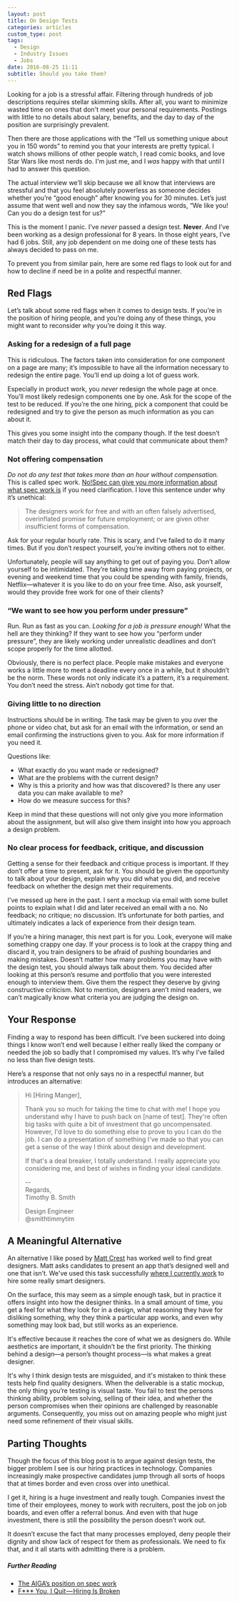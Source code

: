 ```yaml
---
layout: post
title: On Design Tests
categories: articles
custom_type: post
tags:
  - Design
  - Industry Issues
  - Jobs
date: 2016-08-25 11:11
subtitle: Should you take them?
---
```

Looking for a job is a stressful affair. Filtering through hundreds of job descriptions requires stellar skimming skills. After all, you want to minimize wasted time on ones that don't meet your personal requirements. Postings with little to no details about salary, benefits, and the day to day of the position are surprisingly prevalent.

Then there are those applications with the “Tell us something unique about you in 150 words” to remind you that your interests are pretty typical. I watch shows millions of other people watch, I read comic books, and love Star Wars like most nerds do.  I'm just me, and I *was* happy with that until I had to answer this question.

The actual interview we’ll skip because we all know that interviews are stressful and that you feel absolutely powerless as someone decides whether you’re “good enough” after knowing you for 30 minutes. Let’s just assume that went well and now they say the infamous words, “We like you! Can you do a design test for us?”

This is the moment I panic. I’ve *never* passed a design test. **Never**. And I’ve been working as a design professional for 8 years. In those eight years, I’ve had 6 jobs. Still, any job dependent on me doing one of these tests has always decided to pass on me.

To prevent you from similar pain, here are some red flags to look out for and how to decline if need be in a polite and respectful manner.

## Red Flags

Let’s talk about some red flags when it comes to design tests. If you’re in the position of hiring people, and you’re doing any of these things, you might want to reconsider *why* you’re doing it this way.

### Asking for a redesign of a full page

This is ridiculous. The factors taken into consideration for one component on a page are many; it’s impossible to have all the information necessary to redesign the entire page. You’ll end up doing a lot of guess work.

Especially in product work, you *never* redesign the whole page at once. You’ll most likely redesign components one by one. Ask for the scope of the test to be reduced. If you’re the one hiring, pick a component that could be redesigned and try to give the person as much information as you can about it.

This gives you some insight into the company though. If the test doesn’t match their day to day process, what could that communicate about them?

### Not offering compensation

*Do not do any test that takes more than an hour without compensation.* This is called spec work. [No!Spec can give you more information about what spec work is](http://www.nospec.com/) if you need clarification. I love this sentence under why it’s unethical:

> The designers work for free and with an often falsely advertised, overinflated promise for future employment; or are given other insufficient forms of compensation.

Ask for your regular hourly rate. This is scary, and I’ve failed to do it many times. But if you don’t respect yourself, you’re inviting others not to either.

Unfortunately, people will say anything to get out of paying you. Don’t allow yourself to be intimidated. They’re taking time away from paying projects, or evening and weekend time that you could be spending with family, friends, Netflix—whatever it is you like to do on your free time. Also, ask yourself, would they provide free work for one of their clients?

### “We want to see how you perform under pressure”

Run. Run as fast as you can. *Looking for a job is pressure enough!* What the hell are they thinking? If they want to see how you “perform under pressure”, they are likely working under unrealistic deadlines and don’t scope properly for the time allotted.

Obviously, there is no perfect place. People make mistakes and everyone works a little more to meet a deadline every once in a while, but it shouldn’t be the norm. These words not only indicate it’s a pattern, it’s a requirement. You don’t need the stress. Ain’t nobody got time for that.

### Giving little to no direction

Instructions should be in writing. The task may be given to you over the phone or video chat, but ask for an email with the information, or send an email confirming the instructions given to you. Ask for more information if you need it.

Questions like:

- What exactly do you want made or redesigned?
- What are the problems with the current design?
- Why is this a priority and how was that discovered? Is there any user data you can make available to me?
- How do we measure success for this?

Keep in mind that these questions will not only give you more information about the assignment, but will also give them insight into how you approach a design problem.

### No clear process for feedback, critique, and discussion

Getting a sense for their feedback and critique process is important. If they don’t offer a time to present, ask for it. You should be given the opportunity to talk about your design, explain why you did what you did, and receive feedback on whether the design met their requirements.

I've messed up here in the past. I sent a mockup via email with some bullet points to explain what I did and later received an email with a no. No feedback; no critique; no discussion. It’s unfortunate for both parties, and ultimately indicates a lack of experience from their design team.

If you’re a hiring manager, this next part is for you. Look, everyone will make something crappy one day. If your process is to look at the crappy thing and discard it, you train designers to be afraid of pushing boundaries and making mistakes. Doesn’t matter how many problems you may have with the design test, you should always talk about them. You decided after looking at this person’s resume and portfolio that you were interested enough to interview them. Give them the respect they deserve by giving constructive criticism. Not to mention, designers aren’t mind readers, we can’t magically know what criteria you are judging the design on.

## Your Response

Finding a way to respond has been difficult. I’ve been suckered into doing things I know won’t end well because I either really liked the company or needed the job so badly that I compromised my values. It’s why I’ve failed no less than five design tests.

Here’s a response that not only says no in a respectful manner, but introduces an alternative:

> Hi [Hiring Manger],
>
> Thank you so much for taking the time to chat with me! I hope you understand why I have to push back on [name of test]. They're often big tasks with quite a bit of investment that go uncompensated. However, I'd love to do something else to prove to you I can do the job. I can do a presentation of something I've made so that you can get a sense of the way I think about design and development.
>
> If that's a deal breaker, I totally understand. I really appreciate you considering me, and best of wishes in finding your ideal candidate.
>
>
> --  
> Regards,  
> Timothy B. Smith
>
> Design Engineer  
> @smithtimmytim

## A Meaningful Alternative

An alternative I like posed by [Matt Crest](https://twitter.com/mattcrest) has worked well to find great designers. Matt asks candidates to present an app that’s designed well and one that isn’t. We've used this task successfully [where I currently work](https://twitter.com/aclservices) to hire some really smart designers.

On the surface, this may seem as a simple enough task, but in practice it offers insight into how the designer thinks. In a small amount of time, you get a feel for what they look for in a design, what reasoning they have for disliking something, why they think a particular app works, and even why something may look bad, but still works as an experience.

It's effective because it reaches the core of what we as designers do. While aesthetics are important, it shouldn’t be the first priority. The thinking behind a design—a person’s thought process—is what makes a great designer.

It's why I think design tests are misguided, and it's mistaken to think these tests help find quality designers. When the deliverable is a static mockup, the only thing you’re testing is visual taste. You fail to test the persons thinking ability, problem solving, selling of their idea, and whether the person compromises when their opinions are challenged by reasonable arguments. Consequently, you miss out on amazing people who might just need some refinement of their visual skills.

## Parting Thoughts

Though the focus of this blog post is to argue against design tests, the bigger problem I see is our hiring practices in technology. Companies increasingly make prospective candidates jump through all sorts of hoops that at times border and even cross over into unethical.

I get it, hiring is a huge investment and really tough. Companies invest the time of their employees, money to work with recruiters, post the job on job boards, and even offer a referral bonus. And even with that huge investment, there is still the possibility the person doesn’t work out.

It doesn’t excuse the fact that many processes employed, deny people their dignity and show lack of respect for them as professionals. We need to fix that, and it all starts with admitting there is a problem.

##### Further Reading

- [The AIGA’s position on spec work](http://www.aiga.org/position-spec-work/)
- [F*** You, I Quit — Hiring Is Broken](https://medium.com/@evnowandforever/f-you-i-quit-hiring-is-broken-bb8f3a48d324#.jzye6940d)

